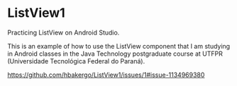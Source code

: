 # ListView1
Practicing ListView on Android Studio.

This is an example of how to use the ListView component that I am studying in Android classes in the Java Technology postgraduate course at UTFPR (Universidade Tecnológica Federal do Paraná).

https://github.com/hbakergo/ListView1/issues/1#issue-1134969380

